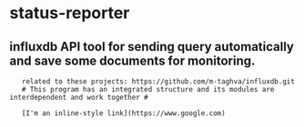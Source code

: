 # status-reporter
<h2>influxdb API tool for sending query automatically and save some documents for monitoring.</h2> 

       related to these projects: https://github.com/m-taghva/influxdb.git
       # This program has an integrated structure and its modules are interdependent and work together #
      
       [I'm an inline-style link](https://www.google.com)
      
